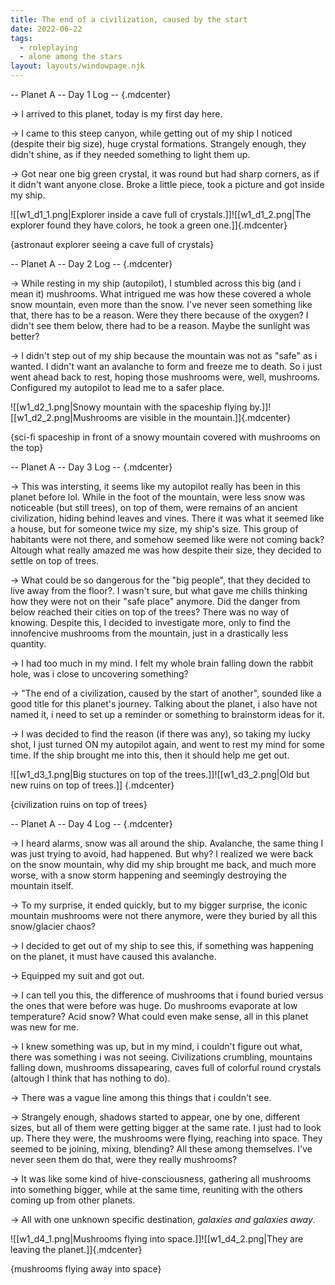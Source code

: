 ```yaml
---
title: The end of a civilization, caused by the start
date: 2022-06-22
tags:
  - roleplaying
  - alone among the stars
layout: layouts/windowpage.njk
---
```


-- Planet A -- Day 1 Log -- {.mdcenter}

-> I arrived to this planet, today is my first day here.

-> I came to this steep canyon, while getting out of my ship I noticed (despite their big size), huge crystal formations. Strangely enough, they didn't shine, as if they needed something to light them up.

-> Got near one big green crystal, it was round but had sharp corners, as if it didn't want anyone close. Broke a little piece, took a picture and got inside my ship.

![[w1_d1_1.png|Explorer inside a cave full of crystals.]]![[w1_d1_2.png|The explorer found they have colors, he took a green one.]]{.mdcenter}

{astronaut explorer seeing a cave full of crystals}

-- Planet A -- Day 2 Log -- {.mdcenter}

-> While resting in my ship (autopilot), I stumbled across this big (and i mean it) mushrooms. What intrigued me was how these covered a whole snow mountain, even more than the snow. I've never seen something like that, there has to be a reason. Were they there because of the oxygen? I didn't see them below, there had to be a reason. Maybe the sunlight was better?

-> I didn't step out of my ship because the mountain was not as "safe" as i wanted. I didn't want an avalanche to form and freeze me to death. So i just went ahead back to rest, hoping those mushrooms were, well, mushrooms. Configured my autopilot to lead me to a safer place.

![[w1_d2_1.png|Snowy mountain with the spaceship flying by.]]![[w1_d2_2.png|Mushrooms are visible in the mountain.]]{.mdcenter}

{sci-fi spaceship in front of a snowy mountain covered with mushrooms on the top}

-- Planet A -- Day 3 Log -- {.mdcenter}

-> This was intersting, it seems like my autopilot really has been in this planet before lol. While in the foot of the mountain, were less snow was noticeable (but still trees), on top of them, were remains of an ancient civilization, hiding behind leaves and vines. There it was what it seemed like a house, but for someone twice my size, my ship's size. This group of habitants were not there, and somehow seemed like were not coming back? Altough what really amazed me was how despite their size, they decided to settle on top of trees.

-> What could be so dangerous for the "big people", that they decided to live away from the floor?. I wasn't sure, but what gave me chills thinking how they were not on their "safe place" anymore. Did the danger from below reached their cities on top of the trees? There was no way of knowing. Despite this, I decided to investigate more, only to find the innofencive mushrooms from the mountain, just in a drastically less quantity.

-> I had too much in my mind. I felt my whole brain falling down the rabbit hole, was i close to uncovering something?

-> "The end of a civilization, caused by the start of another", sounded like a good title for this planet's journey. Talking about the planet, i also have not named it, i need to set up a reminder or something to brainstorm ideas for it.

-> I was decided to find the reason (if there was any), so taking my lucky shot, I just turned ON my autopilot again, and went to rest my mind for some time. If the ship brought me into this, then it should help me get out.

![[w1_d3_1.png|Big stuctures on top of the trees.]]![[w1_d3_2.png|Old but new ruins on top of trees.]] {.mdcenter}

{civilization ruins on top of trees}

-- Planet A -- Day 4 Log -- {.mdcenter}

-> I heard alarms, snow was all around the ship. Avalanche, the same thing I was just trying to avoid, had happened. But why? I realized we were back on the snow mountain, why did my ship brought me back, and much more worse, with a snow storm happening and seemingly destroying the mountain itself.

-> To my surprise, it ended quickly, but to my bigger surprise, the iconic mountain mushrooms were not there anymore, were they buried by all this snow/glacier chaos?

-> I decided to get out of my ship to see this, if something was happening on the planet, it must have caused this avalanche.

-> Equipped my suit and got out.

-> I can tell you this, the difference of mushrooms that i found buried versus the ones that were before was huge. Do mushrooms evaporate at low temperature? Acid snow? What could even make sense, all in this planet was new for me.

-> I knew something was up, but in my mind, i couldn't figure out what, there was something i was not seeing. Civilizations crumbling, mountains falling down, mushrooms dissapearing, caves full of colorful round crystals (altough I think that has nothing to do).

-> There was a vague line among this things that i couldn't see.

-> Strangely enough, shadows started to appear, one by one, different sizes, but all of them were getting bigger at the same rate. I just had to look up. There they were, the mushrooms were flying, reaching into space. They seemed to be joining, mixing, blending? All these among themselves. I've never seen them do that, were they really mushrooms?

-> It was like some kind of hive-consciousness, gathering all mushrooms into something bigger, while at the same time, reuniting with the others coming up from other planets.

-> All with one unknown specific destination, *galaxies and galaxies away*.

![[w1_d4_1.png|Mushrooms flying into space.]]![[w1_d4_2.png|They are leaving the planet.]]{.mdcenter}

{mushrooms flying away into space}

